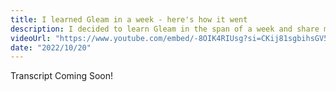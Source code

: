 ```yaml
---
title: I learned Gleam in a week - here's how it went
description: I decided to learn Gleam in the span of a week and share my experience with other devs who also have an Elixir background.
videoUrl: "https://www.youtube.com/embed/-8OIK4RIUsg?si=CKij81sgbihsGV5T"
date: "2022/10/20"
---
```


Transcript Coming Soon!
